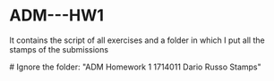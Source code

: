# ADM---HW1
It contains the script of all exercises and a folder in which I put all the stamps of the submissions

# Ignore the folder: "ADM Homework 1 1714011 Dario Russo Stamps"
